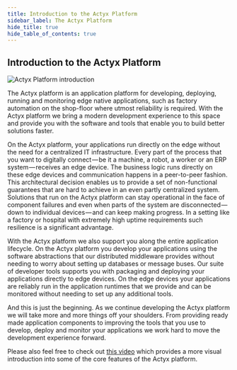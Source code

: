```yaml
---
title: Introduction to the Actyx Platform
sidebar_label: The Actyx Platform
hide_title: true
hide_table_of_contents: true
---
```


## Introduction to the Actyx Platform

![Actyx Platform introduction](/images/home/actyx_platform.svg)

The Actyx platform is an application platform for developing, deploying, running and monitoring edge native applications, such as factory automation on the shop-floor where utmost reliability is required.
With the Actyx platform we bring a modern development experience to this space and provide you with the software and tools that enable you to build better solutions faster.

On the Actyx platform, your applications run directly on the edge without the need for a centralized IT infrastructure.
Every part of the process that you want to digitally connect — be it a machine, a robot, a worker or an ERP system — receives an edge device.
The business logic runs directly on these edge devices and communication happens in a peer-to-peer fashion.
This architectural decision enables us to provide a set of non-functional guarantees that are hard to achieve in an even partly centralized system.
Solutions that run on the Actyx platform can stay operational in the face of component failures and even when parts of the system are disconnected — down to individual devices — and can keep making progress.
In a setting like a factory or hospital with extremely high uptime requirements such resilience is a significant advantage.

With the Actyx platform we also support you along the entire application lifecycle.
On the Actyx platform you develop your applications using the software abstractions that our distributed middleware provides without needing to worry about setting up databases or message buses.
Our suite of developer tools supports you with packaging and deploying your applications directly to edge devices.
On the edge devices your applications are reliably run in the application runtimes that we provide and can be monitored without needing to set up any additional tools.

And this is just the beginning.
As we continue developing the Actyx platform we will take more and more things off your shoulders.
From providing ready made application components to improving the tools that you use to develop, deploy and monitor your applications we work hard to move the development experience forward.

Please also feel free to check out [this video](https://www.youtube.com/watch?v=T36Gsae9woo) which provides a more visual introduction into some of the core features of the Actyx platform.
